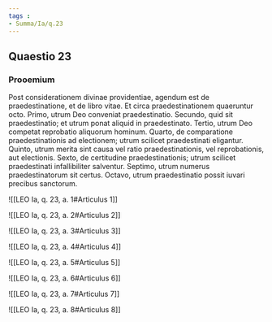 ```yaml
---
tags : 
- Summa/Ia/q.23
---
```


## Quaestio 23

### Prooemium

Post considerationem divinae providentiae, agendum est de praedestinatione, et de libro vitae. Et circa praedestinationem quaeruntur octo. Primo, utrum Deo conveniat praedestinatio. Secundo, quid sit praedestinatio; et utrum ponat aliquid in praedestinato. Tertio, utrum Deo competat reprobatio aliquorum hominum. Quarto, de comparatione praedestinationis ad electionem; utrum scilicet praedestinati eligantur. Quinto, utrum merita sint causa vel ratio praedestinationis, vel reprobationis, aut electionis. Sexto, de certitudine praedestinationis; utrum scilicet praedestinati infallibiliter salventur. Septimo, utrum numerus praedestinatorum sit certus. Octavo, utrum praedestinatio possit iuvari precibus sanctorum.

![[LEO Ia, q. 23, a. 1#Articulus 1]]

![[LEO Ia, q. 23, a. 2#Articulus 2]]

![[LEO Ia, q. 23, a. 3#Articulus 3]]

![[LEO Ia, q. 23, a. 4#Articulus 4]]

![[LEO Ia, q. 23, a. 5#Articulus 5]]

![[LEO Ia, q. 23, a. 6#Articulus 6]]

![[LEO Ia, q. 23, a. 7#Articulus 7]]

![[LEO Ia, q. 23, a. 8#Articulus 8]]

